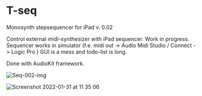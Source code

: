 # T-seq
Monosynth stepsequencer for iPad v. 0.02

Control external midi-synthesizer with iPad sequencer. 
Work in progress. Sequencer works in simulator (f.e. midi out -> Audio Midi Studio / Connect -> Logic Pro )
GUI is a mess and todo-list is long. 

Done with AudioKit framework.

![Seq-002-img](https://user-images.githubusercontent.com/93654870/151774647-28b84572-baa8-4654-861c-ed239b526dfc.jpg)

![Screenshot 2022-01-31 at 11 35 06](https://user-images.githubusercontent.com/93654870/151774682-04233b13-9380-4dc8-83c0-45486a354aec.png)
